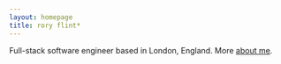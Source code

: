 ```yaml
---
layout: homepage
title: rory flint*
---
```


Full-stack software engineer based in London, England. More [about me](/about/).
